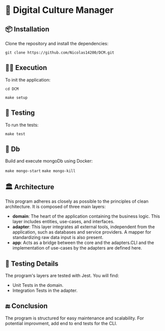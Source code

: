 # 🚀 Digital Culture Manager

## 📦 Installation

Clone the repository and install the dependencies:

    git clone https://github.com/Nicolas14200/DCM.git



## 🏃‍♂️ Execution

To init the application:

`cd DCM`

`make setup`

## 🧪 Testing

To run the tests:

`make test`

## 🐳 Db

Build and execute mongoDb using Docker:

`make mongo-start`
`make mongo-kill`

## 🏛️ Architecture

This program adheres as closely as possible to the principles of clean architecture. It is composed of three main layers:

- **domain**: The heart of the application containing the business logic. This layer includes entities, use-cases, and interfaces.
- **adapter**: This layer integrates all external tools, independent from the application, such as databases and service providers. A mapper for standardizing raw data input is also present.
- **app**: Acts as a bridge between the core and the adapters.CLI and the implementation of use-cases by the adapters are defined here.


## 🧐 Testing Details

The program's layers are tested with Jest. You will find:

- Unit Tests in the domain.
- Integration Tests in the adapter.

## 🔚 Conclusion

The program is structured for easy maintenance and scalability. 
For potential improvment, add end to end tests for the CLI.
